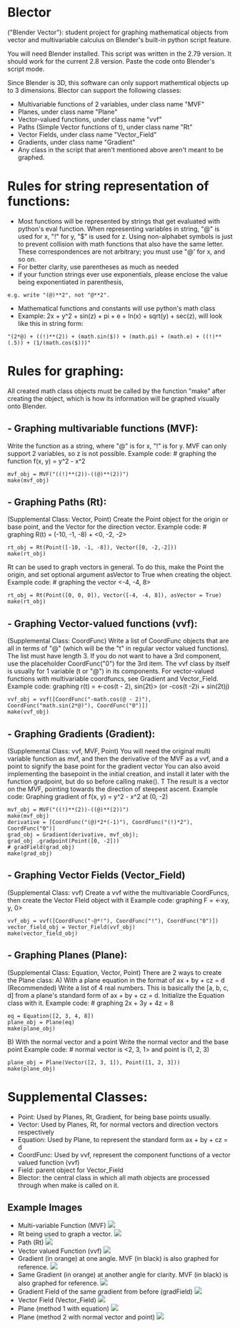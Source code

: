 # Blector 
("Blender Vector"): student project for graphing mathematical objects from vector and multivariable calculus on Blender's built-in python script feature.

You will need Blender installed. This script was written in the 2.79 version. It should work for the current 2.8 version. Paste the code onto Blender's script mode.

Since Blender is 3D, this software can only support mathemtical objects up to 3 dimensions. Blector can support the following classes:
- Multivariable functions of 2 variables, under class name "MVF"
- Planes, under class name "Plane"
- Vector-valued functions, under class name "vvf"
- Paths (Simple Vector functions of t), under class name "Rt"
- Vector Fields, under class name "Vector_Field"
- Gradients, under class name "Gradient"
- Any class in the script that aren't mentioned above aren't meant to be graphed.

# Rules for string representation of functions:
- Most functions will be represented by strings that get evaluated with python's eval function. When representing variables in string, "@" is used for x, "!" for y, "$" is used for z. Using non-alphabet symbols is just to prevent collision with math functions that also have the same letter. These correspondences are not arbitrary; you must use "@' for x, and so on.
- For better clarity, use parentheses as much as needed
- if your function strings ever use exponentials, please enclose the value being exponentiated in parenthesis,
```
e.g. write "(@)**2", not "@**2".
```
- Mathematical functions and constants will use python's math class
- Example: 2x + y^2 + sin(z) + pi + e + ln(x) + sqrt(y) + sec(z), will look like this in string form:
```
"(2*@) + ((!)**(2)) + (math.sin($)) + (math.pi) + (math.e) + ((!)**(.5)) + (1/(math.cos($)))"
```

# Rules for graphing:
All created math class objects must be called by the function "make" after creating the object, which is how its information will be graphed visually onto Blender.

## - Graphing multivariable functions (MVF):
Write the function as a string, where "@" is for x, "!" is for y. MVF can only support 2 variables, so z is not possible.
Example code: # graphing the function f(x, y) = y^2 - x^2
```
mvf_obj = MVF("((!)**(2))-((@)**(2))")
make(mvf_obj)
```

## - Graphing Paths (Rt):
(Supplemental Class: Vector, Point)
Create the Point object for the origin or base point, and the Vector for the direction vector.
Example code: # graphing R(t) = (-10, -1, -8) + <0, -2, -2>
```
rt_obj = Rt(Point([-10, -1, -8]), Vector([0, -2,-2]))
make(rt_obj)
```
Rt can be used to graph vectors in general. To do this, make the Point the origin, and set optional argument asVector to True when creating the object.
Example code: # graphing the vector <-4, -4, 8>
```
rt_obj = Rt(Point([0, 0, 0]), Vector([-4, -4, 8]), asVector = True)
make(rt_obj)
```

## - Graphing Vector-valued functions (vvf):
(Supplemental Class: CoordFunc)
Write a list of CoordFunc objects that are all in terms of "@" (which will be the "t" in regular vector valued functions). 
The list must have length 3. If you do not want to have a 3rd component, use the placeholder CoordFunc("0") for the 3rd item.
The vvf class by itself is usually for 1 variable (t or "@") in its components. For vector-valued functions with multivariable coordfuncs, see Gradient and Vector_Field.
Example code: graphing r(t) = <-cos(t - 2), sin(2t)> (or -cos(t -2)i + sin(2t)j)
```
vvf_obj = vvf([CoordFunc("-math.cos(@ - 2)"), CoordFunc("math.sin(2*@)"), CoordFunc("0")])
make(vvf_obj)
```

## - Graphing Gradients (Gradient):
(Supplemental Class: vvf, MVF, Point)
You will need the original multi variable function as mvf, and then the derivative of the MVF as a vvf, and a point to signify the base point for the gradient vector
You can also avoid implementing the basepoint in the initial creation, and install it later with the function gradpoint, but do so before calling make(). T
The result is a vector on the MVF, pointing towards the direction of steepest ascent.
Example code: Graphing gradient of f(x, y) = y^2 - x^2 at (0, -2)
```
mvf_obj = MVF("((!)**(2))-((@)**(2))")
make(mvf_obj)
derivative = [CoordFunc("(@)*2*(-1)"), CoordFunc("(!)*2"), CoordFunc("0")]
grad_obj = Gradient(derivative, mvf_obj);
grad_obj .gradpoint(Point([0, -2]))
# gradField(grad_obj)
make(grad_obj)
```

## - Graphing Vector Fields (Vector_Field)
(Supplemental Class: vvf)
Create a vvf withe the multivariable CoordFuncs, then create the Vector FIeld object with it
Example code: graphing F = <-xy, y, 0>
```
vvf_obj = vvf([CoordFunc("-@*!"), CoordFunc("!"), CoordFunc("0")])
vector_field_obj = Vector_Field(vvf_obj)
make(vector_field_obj)
```

## - Graphing  Planes (Plane):
(Supplemental Class: Equation, Vector, Point)
There are 2 ways to create the Plane class:
A) With a plane equation in the format of ax + by + cz = d (Recommended)
Write a list of 4 real numbers. This is basically the [a, b, c, d] from a plane's standard form of ax + by + cz = d. Initialize the Equation class with it.
Example code: # graphing 2x + 3y + 4z = 8
```
eq = Equation([2, 3, 4, 8])
plane_obj = Plane(eq)
make(plane_obj)
```
B) With the normal vector and a point
Write the normal vector and the base point
Example code: # normal vector is <2, 3, 1> and point is (1, 2, 3)
```
plane_obj = Plane(Vector([2, 3, 1]), Point([1, 2, 3]))
make(plane_obj)
```

# Supplemental Classes:
- Point: Used by Planes, Rt, Gradient, for being base points usually.
- Vector: Used by Planes, Rt, for normal vectors and direction vectors respectively
- Equation: Used by Plane, to represent the standard form ax + by + cz = d
- CoordFunc: Used by vvf, represent the component functions of a vector valued function (vvf)
- Field: parent object for Vector_Field
- Blector: the central class in which all math objects are processed through when make is called on it.


## Example Images
- Multi-variable Function (MVF)
![](BlectorGithub_example_images/Blector_example_image_01.png)
- Rt being used to graph a vector.
![](BlectorGithub_example_images/Blector_example_image_02.png)
- Path (Rt)
![](BlectorGithub_example_images/Blector_example_image_03.png)
- Vector valued Function (vvf)
![](BlectorGithub_example_images/Blector_example_image_04.png)
- Gradient (in orange) at one angle. MVF (in black) is also graphed for reference.
![](BlectorGithub_example_images/Blector_example_image_05.png)
- Same Gradient (in orange) at another angle for clarity. MVF (in black) is also graphed for reference.
![](BlectorGithub_example_images/Blector_example_image_06.png)
- Gradient Field of the same gradient from before (gradField)
![](BlectorGithub_example_images/Blector_example_image_07.png)
- Vector Field (Vector_Field)
![](BlectorGithub_example_images/Blector_example_image_08.png)
- Plane (method 1 with equation)
![](BlectorGithub_example_images/Blector_example_image_09.png)
- Plane (method 2 with normal vector and point)
![](BlectorGithub_example_images/Blector_example_image_10.png)
